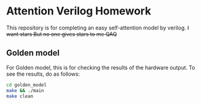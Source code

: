 # Attention Verilog Homework

This repository is for completing an easy self-attention model by verilog.
~~I want stars But no one gives stars to me QAQ~~

## Golden model

For Golden model, this is for checking the results of the hardware output. To see the results, do as follows:

```bash
cd golden_model
make && ./main
make clean
```
